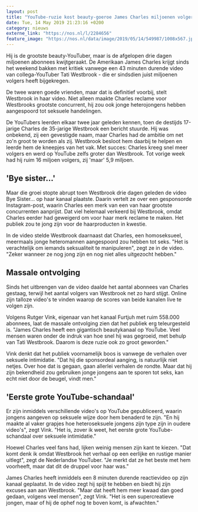 ```yaml
---
layout: post
title: "YouTube-ruzie kost beauty-goeroe James Charles miljoenen volgers"
date: Tue, 14 May 2019 21:23:16 +0200
category: nieuws
externe_link: "https://nos.nl/l/2284656"
feature_image: "https://nos.nl/data/image/2019/05/14/549987/1008x567.jpg"
---
```


<p>Hij is de grootste beauty-YouTuber, maar is de afgelopen drie dagen miljoenen abonnees kwijtgeraakt. De Amerikaan James Charles krijgt sinds het weekend bakken met kritiek vanwege een 43 minuten durende video van collega-YouTuber Tati Westbrook - die er sindsdien juist miljoenen volgers heeft bijgekregen.</p>
<p>De twee waren goede vrienden, maar dat is definitief voorbij, stelt Westbrook in haar video. Niet alleen maakte Charles reclame voor Westbrooks grootste concurrent, hij zou ook jonge heterojongens hebben aangespoord tot seksuele handelingen.</p>
<p>De YouTubers leerden elkaar twee jaar geleden kennen, toen de destijds 17-jarige Charles de 35-jarige Westbrook een bericht stuurde. Hij was onbekend, zij een gevestigde naam, maar Charles had de ambitie om net zo'n groot te worden als zij. Westbrook besloot hem daarbij te helpen en leerde hem de kneepjes van het vak. Met succes: Charles kreeg snel meer volgers en werd op YouTube zelfs groter dan Westbrook. Tot vorige week had hij ruim 16 miljoen volgers, zij 'maar' 5,9 miljoen.</p>
<h2>'Bye sister...'</h2>
<p>Maar die groei stopte abrupt toen Westbrook drie dagen geleden de video Bye Sister... op haar kanaal plaatste. Daarin vertelt ze over een gesponsorde Instagram-post, waarin Charles een merk van een van haar grootste concurrenten aanprijst. Dat viel helemaal verkeerd bij Westbrook, omdat Charles eerder had geweigerd om voor haar merk reclame te maken. Het publiek zou te jong zijn voor de haarproducten in kwestie.</p>
<p>In de video stelde Westbrook daarnaast dat Charles, een homoseksueel, meermaals jonge heteromannen aangespoord zou hebben tot seks. "Het is verachtelijk om iemands seksualiteit te manipuleren", zegt ze in de video. "Zeker wanneer ze nog jong zijn en nog niet alles uitgezocht hebben."</p>
<h2>Massale ontvolging</h2>
<p>Sinds het uitbrengen van de video daalde het aantal abonnees van Charles gestaag, terwijl het aantal volgers van Westbrook net zo hard stijgt. Online zijn talloze video's te vinden waarop de scores van beide kanalen live te volgen zijn.</p>
<p>Volgens Rutger Vink, eigenaar van het kanaal Furtjuh met ruim 558.000 abonnees, laat de massale ontvolging zien dat het publiek erg teleurgesteld is. "James Charles heeft een gigantisch beautykanaal op YouTube. Veel mensen waren onder de indruk van hoe snel hij was gegroeid, met behulp van Tati Westbrook. Daarom is deze ruzie ook zo groot geworden."</p>
<p>Vink denkt dat het publiek voornamelijk boos is vanwege de verhalen over seksuele intimidatie. "Dat hij die sponsordeal aanging, is natuurlijk niet netjes. Over hoe dat is gegaan, gaan allerlei verhalen de rondte. Maar dat hij zijn bekendheid zou gebruiken jonge jongens aan te sporen tot seks, kan echt niet door de beugel, vindt men."</p>
<h2>'Eerste grote YouTube-schandaal'</h2>
<p>Er zijn inmiddels verschillende video's op YouTube gepubliceerd, waarin jongens aangeven op seksuele wijze door hem benaderd te zijn. "En hij maakte al vaker grapjes hoe heteroseksuele jongens zijn type zijn in oudere video's", zegt Vink. "Het is, zover ik weet, het eerste grote YouTube-schandaal over seksuele intimidatie."</p>
<p>Hoewel Charles veel fans had, lijken weinig mensen zijn kant te kiezen. "Dat komt denk ik omdat Westbrook het verhaal op een eerlijke en rustige manier uitlegt", zegt de Nederlandse YouTuber. "Je merkt dat ze het beste met hem voorheeft, maar dat dit de druppel voor haar was."</p>
<p>James Charles heeft inmiddels een 8 minuten durende reactievideo op zijn kanaal geplaatst. In de video zegt hij spijt te hebben en biedt hij zijn excuses aan aan Westbrook. "Maar dat heeft hem meer kwaad dan goed gedaan, volgens veel mensen", zegt Vink. "Het is een supercreatieve jongen, maar of hij de ophef nog te boven komt, is afwachten."</p>
